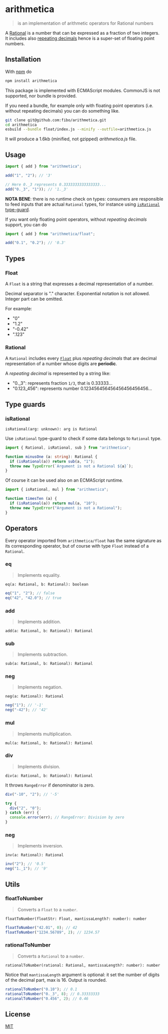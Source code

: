 # arithmetica

> is an implementation of arithmetic operators for Rational numbers

A [Rational](https://en.wikipedia.org/wiki/Rational_number) is a number that can be expressed as a fraction of two integers.
It includes also [repeating decimals](https://en.wikipedia.org/wiki/Repeating_decimal) hence is a super-set of floating point numbers.

## Installation

With [npm](https://www.npmjs.com/) do

```sh
npm install arithmetica
```

This package is implemented with ECMAScript modules. CommonJS is not supported, nor bundle is provided.

If you need a bundle, for example only with floating point operators (i.e. without repeating decimals)
you can do something like.

```sh
git clone git@github.com:fibo/arithmetica.git
cd arithmetica
esbuild --bundle float/index.js --minify --outfile=arithmetica.js
```

It will produce a 1.6kb (minified, not gzipped) _arithmetica.js_ file.

## Usage

```js
import { add } from "arithmetica";

add("1", "2"); // '3'

// Here 0._3 represents 0.3333333333333333...
add("0._3", "1")); // '1._3'
```

**NOTA BENE**: there is no runtime check on types: consumers are responsible to feed inputs
that are actual `Rational` types, for instance using [`isRational` type-guard](#isrational).

If you want only floating point operators, without _repeating decimals_ support, you can do

```js
import { add } from "arithmetica/float";

add("0.1", "0.2"); // '0.3'
```

## Types

### Float

A `Float` is a string that expresses a decimal representation of a number.

Decimal separator is "." character.
Exponential notation is not allowed.
Integer part can be omitted.

For example:

- "0"
- "1.2"
- "-0.42"
- ".123"


### Rational

A `Rational` includes every [`Float`](#float) plus *repeating decimals* that are decimal representation of a number whose digits are **periodic**.

A _repeating decimal_ is represented by a string like:

- "0._3": represents fraction `1/3`, that is 0.33333...
- "0.123_456": represents number 0.123456456456456456456456...

## Type guards

### isRational

`isRational(arg: unknown): arg is Rational`

Use `isRational` type-guard to check if some data belongs to `Rational` type.

```ts
import { Rational, isRational, sub } from "arithmetica";

function minusOne (a: string): Rational {
  if (isRational(a)) return sub(a, "1");
  throw new TypeError(`Argument is not a Rational ${a}`);
}
```

Of course it can be used also on an ECMAScript runtime.

```js
import { isRational, mul } from "arithmetica";

function timesTen (a) {
  if (isRational(a)) return mul(a, "10");
  throw new TypeError("Argument is not a Rational");
}
```

## Operators

Every operator imported from `arithmetica/float` has the same signature as its corresponding operator,
but of course with type `Float` instead of a `Rational`.

### eq

> Implements equality.

`eq(a: Rational, b: Rational): boolean`

```js
eq("1", "2"); // false
eq("42", "42.0"); // true
```

### add

> Implements addition.

`add(a: Rational, b: Rational): Rational`

### sub

> Implements subtraction.

`sub(a: Rational, b: Rational): Rational`

### neg

> Implements negation.

`neg(a: Rational): Rational`

```js
neg("1"); // '-1'
neg("-42"); // '42'
```

### mul

> Implements multiplication.

`mul(a: Rational, b: Rational): Rational`

### div

> Implements division.

`div(a: Rational, b: Rational): Rational`

It throws `RangeError` if denominator is zero.

```js
div("-10", "2"); // '-5'

try {
  div("2", "0");
} catch (err) {
  console.error(err); // RangeError: Division by zero
}
```

### neg

> Implements inversion.

`inv(a: Rational): Rational`

```js
inv("2"); // '0.5'
neg("1._1"); // '9'
```

## Utils

### floatToNumber

> Converts a `Float` to a `number`.

`floatToNumber(floatStr: Float, mantissaLength?: number): number`

```js
floatToNumber("42.01", 0); // 42
floatToNumber("1234.56789", 2); // 1234.57
```

### rationalToNumber

> Converts a `Rational` to a `number`.

`rationalToNumber(rational: Rational, mantissaLength?: number): number`

Notice that `mantissaLength` argument is optional:
it set the number of digits of the decimal part, max is 16.
Output is rounded.

```js
rationalToNumber("0.10"); // 0.1
rationalToNumber("0._3", 8); // 0.33333333
rationalToNumber("0.456", 2); // 0.46
```

## License

[MIT](https://fibo.github.io/mit-license)

